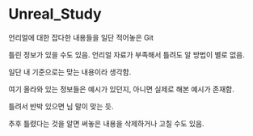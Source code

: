 # Unreal_Study

언리얼에 대한 잡다한 내용들을 일단 적어놓은 Git

틀린 정보가 있을 수도 있음. 언리얼 자료가 부족해서 틀려도 알 방법이 별로 없음.

일단 내 기준으로는 맞는 내용이라 생각함.

여기 올라와 있는 정보들은 예시가 있던지, 아니면 실제로 해본 예시가 존재함.

틀려서 반박 있으면 님 말이 맞는 듯.

추후 틀렸다는 것을 알면 써놓은 내용을 삭제하거나 고칠 수도 있음.